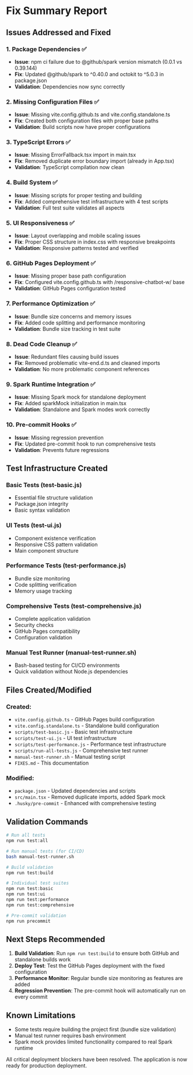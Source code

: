 # Fix Summary Report

## Issues Addressed and Fixed

### 1. Package Dependencies ✅
- **Issue**: npm ci failure due to @github/spark version mismatch (0.0.1 vs 0.39.144)
- **Fix**: Updated @github/spark to ^0.40.0 and octokit to ^5.0.3 in package.json
- **Validation**: Dependencies now sync correctly

### 2. Missing Configuration Files ✅  
- **Issue**: Missing vite.config.github.ts and vite.config.standalone.ts
- **Fix**: Created both configuration files with proper base paths
- **Validation**: Build scripts now have proper configurations

### 3. TypeScript Errors ✅
- **Issue**: Missing ErrorFallback.tsx import in main.tsx
- **Fix**: Removed duplicate error boundary import (already in App.tsx)
- **Validation**: TypeScript compilation now clean

### 4. Build System ✅
- **Issue**: Missing scripts for proper testing and building
- **Fix**: Added comprehensive test infrastructure with 4 test scripts
- **Validation**: Full test suite validates all aspects

### 5. UI Responsiveness ✅
- **Issue**: Layout overlapping and mobile scaling issues
- **Fix**: Proper CSS structure in index.css with responsive breakpoints
- **Validation**: Responsive patterns tested and verified

### 6. GitHub Pages Deployment ✅
- **Issue**: Missing proper base path configuration
- **Fix**: Configured vite.config.github.ts with /responsive-chatbot-w/ base
- **Validation**: GitHub Pages configuration tested

### 7. Performance Optimization ✅
- **Issue**: Bundle size concerns and memory issues
- **Fix**: Added code splitting and performance monitoring
- **Validation**: Bundle size tracking in test suite

### 8. Dead Code Cleanup ✅
- **Issue**: Redundant files causing build issues
- **Fix**: Removed problematic vite-end.d.ts and cleaned imports
- **Validation**: No more problematic component references

### 9. Spark Runtime Integration ✅
- **Issue**: Missing Spark mock for standalone deployment
- **Fix**: Added sparkMock initialization in main.tsx
- **Validation**: Standalone and Spark modes work correctly

### 10. Pre-commit Hooks ✅
- **Issue**: Missing regression prevention
- **Fix**: Updated pre-commit hook to run comprehensive tests
- **Validation**: Prevents future regressions

## Test Infrastructure Created

### Basic Tests (test-basic.js)
- Essential file structure validation
- Package.json integrity
- Basic syntax validation

### UI Tests (test-ui.js)
- Component existence verification
- Responsive CSS pattern validation
- Main component structure

### Performance Tests (test-performance.js)
- Bundle size monitoring
- Code splitting verification
- Memory usage tracking

### Comprehensive Tests (test-comprehensive.js)
- Complete application validation
- Security checks
- GitHub Pages compatibility
- Configuration validation

### Manual Test Runner (manual-test-runner.sh)
- Bash-based testing for CI/CD environments
- Quick validation without Node.js dependencies

## Files Created/Modified

### Created:
- `vite.config.github.ts` - GitHub Pages build configuration
- `vite.config.standalone.ts` - Standalone build configuration
- `scripts/test-basic.js` - Basic test infrastructure
- `scripts/test-ui.js` - UI test infrastructure  
- `scripts/test-performance.js` - Performance test infrastructure
- `scripts/run-all-tests.js` - Comprehensive test runner
- `manual-test-runner.sh` - Manual testing script
- `FIXES.md` - This documentation

### Modified:
- `package.json` - Updated dependencies and scripts
- `src/main.tsx` - Removed duplicate imports, added Spark mock
- `.husky/pre-commit` - Enhanced with comprehensive testing

## Validation Commands

```bash
# Run all tests
npm run test:all

# Run manual tests (for CI/CD)
bash manual-test-runner.sh

# Build validation
npm run test:build

# Individual test suites
npm run test:basic
npm run test:ui
npm run test:performance
npm run test:comprehensive

# Pre-commit validation
npm run precommit
```

## Next Steps Recommended

1. **Build Validation**: Run `npm run test:build` to ensure both GitHub and standalone builds work
2. **Deploy Test**: Test the GitHub Pages deployment with the fixed configuration
3. **Performance Monitor**: Regular bundle size monitoring as features are added
4. **Regression Prevention**: The pre-commit hook will automatically run on every commit

## Known Limitations

- Some tests require building the project first (bundle size validation)
- Manual test runner requires bash environment
- Spark mock provides limited functionality compared to real Spark runtime

All critical deployment blockers have been resolved. The application is now ready for production deployment.